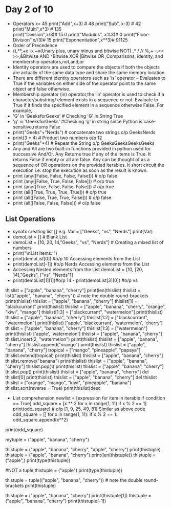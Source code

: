 # Day 2 of 10 
 - Operators
x= 45
print("Add",x+3) # 48
print("Sub", x-3) # 42
print("Multi",x*3) # 135	
print("Division",x/3)# 15.0	
print("Modulus", x%3)# 0
print("Floor-Division",x//3)# 15
print("Exponentiation",x**3)# 91125
 - Order of Precedence
 - (),**,+x -x ~x(Unary plus, unary minus and bitwise NOT) ,* / // %,+ -,<<  >>,&Bitwise AND ^Bitwise XOR |Bitwise OR ,Comparisons, identity, and membership operators,not,and,or
 - Identity operators are used to compare the objects if both the objects are actually of the same data type and share the same memory location.
 - There are different identity operators such as ‘is’ operator – Evaluates to True if the variables on either side of the operator point to the same object and false otherwise.
 - Membership operator (in) operator,the ‘in’ operator is used to check if a character/substring/ element exists in a sequence or not. Evaluate to True if it finds the specified element in a sequence otherwise False. For example,
 - 'G' in 'GeeksforGeeks'   # Checking 'G' in String True
 - 'g' in 'GeeksforGeeks'   #Checking 'g' in string since Python is case-sensitive,returns False
 - print("Geeks"+"Nerds") # concatenate two strings  o/p GeeksNerds
 - print(3 * 4) # Product two numbers o/p 12
 - print("Geeks"*4) # Repeat the String o/p GeeksGeeksGeeksGeeks
 - Any and All are two built-in functions provided in python used for successive And/Or. Any Returns true if any of the items is True. It returns False if empty or all are false. Any can be thought of as a sequence of OR operations on the provided iterables. It short circuit the execution i.e. stop the execution as soon as the result is known. 
 - print (any([False, False, False, False]))  # o/p false
 - print (any([False, True, False, False]))   # o/p true
 - print (any([True, False, False, False]))   # o/p true
 - print (all([True, True, True, True]))   # o/p true
 - print (all([False, True, True, False]))   # o/p false
 - print (all([False, False, False]))   # o/p false
 
 
## List Operations
- synatx creating list [] e.g. Var = ["Geeks", "vs", "Nerds"] print(Var)
- demoList = [] # Blank List
- demoList = [10, 20, 14,"Geeks", "vs", "Nerds"] # Creating a mixed list of numbers 
- print("\nList Items: ")
- print(demoList[0]) #o/p 10  Accessing elements from the List
- print(demoList[-1]) #o/p Nerds  Accessing elements from the List
- Accessing Nested elements from the List demoList = [10, [20, 14],"Geeks", ["vs", "Nerds"]]
- print(demoList[1][1])#o/p 14 - print(demoList[3][0]) #o/p vs

thislist = ["apple", "banana", "cherry"]
print(len(thislist)
thislist = list(("apple", "banana", "cherry")) # note the double round-brackets
print(thislist)
thislist = ["apple", "banana", "cherry"]
thislist[1] = "blackcurrant"
print(thislist)
thislist = ["apple", "banana", "cherry", "orange", "kiwi", "mango"]
thislist[1:3] = ["blackcurrant", "watermelon"]
print(thislist)
thislist = ["apple", "banana", "cherry"]
thislist[1:2] = ["blackcurrant", "watermelon"]
print(thislist) ['apple', 'blackcurrant', 'watermelon', 'cherry']
thislist = ["apple", "banana", "cherry"]
thislist[1:3] = ["watermelon"]
print(thislist) ['apple', 'watermelon']
thislist = ["apple", "banana", "cherry"]
thislist.insert(2, "watermelon")
print(thislist)
thislist = ["apple", "banana", "cherry"]
thislist.append("orange")
print(thislist)
thislist = ["apple", "banana", "cherry"]
tropical = ["mango", "pineapple", "papaya"]
thislist.extend(tropical)
print(thislist)
thislist = ["apple", "banana", "cherry"]
thislist.remove("banana")
print(thislist)
thislist = ["apple", "banana", "cherry"]
thislist.pop(1)
print(thislist)
thislist = ["apple", "banana", "cherry"]
thislist.pop()
print(thislist)
thislist = ["apple", "banana", "cherry"]
del thislist[0]
print(thislist)
thislist = ["apple", "banana", "cherry"]
del thislist 
thislist = ["orange", "mango", "kiwi", "pineapple", "banana"]
thislist.sort(reverse = True)
print(thislist)desc









- List comprehension
newlist = [expression for item in iterable if condition == True]
odd_square = [x ** 2 for x in range(1, 11) if x % 2 == 1]
print(odd_square) # o/p [1, 9, 25, 49, 81]
Similar as above code
odd_square = []
for x in range(1, 11):
    if x % 2 == 1:
        odd_square.append(x**2)
  
print(odd_square)

mytuple = ("apple", "banana", "cherry")

thistuple = ("apple", "banana", "cherry", "apple", "cherry")
print(thistuple)
thistuple = ("apple", "banana", "cherry")
print(len(thistuple))
thistuple = ("apple",)
print(type(thistuple))

#NOT a tuple
thistuple = ("apple")
print(type(thistuple)) 


thistuple = tuple(("apple", "banana", "cherry")) # note the double round-brackets
print(thistuple)

thistuple = ("apple", "banana", "cherry")
print(thistuple[1])
thistuple = ("apple", "banana", "cherry")
print(thistuple[-1])



